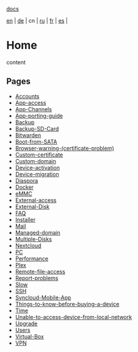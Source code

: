 [docs](https://github.com/syncloud/docs)

[en](https://github.com/syncloud/platform/wiki) | 
[de](https://github.com/syncloud/docs/blob/master/de/index.md) | 
cn | 
[ru](https://github.com/syncloud/docs/blob/master/ru/index.md) | 
[fr](https://github.com/syncloud/docs/blob/master/fr/index.md) | 
[es](https://github.com/syncloud/docs/blob/master/es/index.md) | 

# Home

content

## Pages

* [Accounts](https://github.com/syncloud/docs/blob/master/cn/content/Accounts.md)
* [App-access](https://github.com/syncloud/docs/blob/master/cn/content/App-access.md)
* [App-Channels](https://github.com/syncloud/docs/blob/master/cn/content/App-Channels.md)
* [App-porting-guide](https://github.com/syncloud/docs/blob/master/cn/content/App-porting-guide.md)
* [Backup](https://github.com/syncloud/docs/blob/master/cn/content/Backup.md)
* [Backup-SD-Card](https://github.com/syncloud/docs/blob/master/cn/content/Backup-SD-Card.md)
* [Bitwarden](https://github.com/syncloud/docs/blob/master/cn/content/Bitwarden.md)
* [Boot-from-SATA](https://github.com/syncloud/docs/blob/master/cn/content/Boot-from-SATA.md)
* [Browser-warning-(certificate-problem)](https://github.com/syncloud/docs/blob/master/cn/content/Browser-warning-(certificate-problem).md)
* [Custom-certificate](https://github.com/syncloud/docs/blob/master/cn/content/Custom-certificate.md)
* [Custom-domain](https://github.com/syncloud/docs/blob/master/cn/content/Custom-domain.md)
* [Device-activation](https://github.com/syncloud/docs/blob/master/cn/content/Device-activation.md)
* [Device-migration](https://github.com/syncloud/docs/blob/master/cn/content/Device-migration.md)
* [Diaspora](https://github.com/syncloud/docs/blob/master/cn/content/Diaspora.md)
* [Docker](https://github.com/syncloud/docs/blob/master/cn/content/Docker.md)
* [eMMC](https://github.com/syncloud/docs/blob/master/cn/content/eMMC.md)
* [External-access](https://github.com/syncloud/docs/blob/master/cn/content/External-access.md)
* [External-Disk](https://github.com/syncloud/docs/blob/master/cn/content/External-Disk.md)
* [FAQ](https://github.com/syncloud/docs/blob/master/cn/content/FAQ.md)
* [Installer](https://github.com/syncloud/docs/blob/master/cn/content/Installer.md)
* [Mail](https://github.com/syncloud/docs/blob/master/cn/content/Mail.md)
* [Managed-domain](https://github.com/syncloud/docs/blob/master/cn/content/Managed-domain.md)
* [Multiple-Disks](https://github.com/syncloud/docs/blob/master/cn/content/Multiple-Disks.md)
* [Nextcloud](https://github.com/syncloud/docs/blob/master/cn/content/Nextcloud.md)
* [PC](https://github.com/syncloud/docs/blob/master/cn/content/PC.md)
* [Performance](https://github.com/syncloud/docs/blob/master/cn/content/Performance.md)
* [Plex](https://github.com/syncloud/docs/blob/master/cn/content/Plex.md)
* [Remote-file-access](https://github.com/syncloud/docs/blob/master/cn/content/Remote-file-access.md)
* [Report-problems](https://github.com/syncloud/docs/blob/master/cn/content/Report-problems.md)
* [Slow](https://github.com/syncloud/docs/blob/master/cn/content/Slow.md)
* [SSH](https://github.com/syncloud/docs/blob/master/cn/content/SSH.md)
* [Syncloud-Mobile-App](https://github.com/syncloud/docs/blob/master/cn/content/Syncloud-Mobile-App.md)
* [Things-to-know-before-buying-a-device](https://github.com/syncloud/docs/blob/master/cn/content/Things-to-know-before-buying-a-device.md)
* [Time](https://github.com/syncloud/docs/blob/master/cn/content/Time.md)
* [Unable-to-access-device-from-local-network](https://github.com/syncloud/docs/blob/master/cn/content/Unable-to-access-device-from-local-network.md)
* [Upgrade](https://github.com/syncloud/docs/blob/master/cn/content/Upgrade.md)
* [Users](https://github.com/syncloud/docs/blob/master/cn/content/Users.md)
* [Virtual-Box](https://github.com/syncloud/docs/blob/master/cn/content/Virtual-Box.md)
* [VPN](https://github.com/syncloud/docs/blob/master/cn/content/VPN.md)
